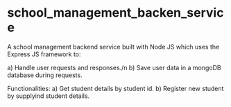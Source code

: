 # school_management_backen_service
A school management backend service built with Node JS which uses the Express JS framework to: 

a) Handle user requests and responses./n
b) Save user data in a mongoDB database during requests.

Functionalities:
a) Get student details by student id.
b) Register new student by supplyind student details.
